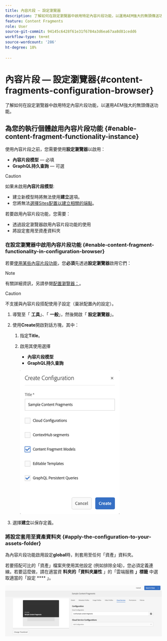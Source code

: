 ```yaml
---
title: 內容片段 — 設定瀏覽器
description: 了解如何在設定瀏覽器中啟用特定內容片段功能，以運用AEM強大的無頭傳送功能。
feature: Content Fragments
role: User
source-git-commit: 94145c6428f61e31f6784a3d6ea67aa8d81cedd6
workflow-type: tm+mt
source-wordcount: '286'
ht-degree: 18%

---
```


# 內容片段 — 設定瀏覽器{#content-fragments-configuration-browser}

了解如何在設定瀏覽器中啟用特定內容片段功能，以運用AEM強大的無頭傳送功能。

## 為您的執行個體啟用內容片段功能 {#enable-content-fragment-functionality-instance}

使用內容片段之前，您需要使用&#x200B;**設定瀏覽器**&#x200B;以啟用：

* **內容片段模型**  — 必填
* **GraphQL持久查詢**  — 可選

>[!CAUTION]
>
>如果未啟用&#x200B;**內容片段模型**:
>
>* 建立新模型時將無法使用&#x200B;**建立**&#x200B;選項。
>* 您將無法[選擇Sites配置以建立相關的端點](/help/assets/content-fragments/graphql-api-content-fragments.md#enabling-graphql-endpoint)。


若要啟用內容片段功能，您需要：

* 透過設定瀏覽器啟用內容片段功能的使用
* 將設定套用至資產資料夾

### 在設定瀏覽器中啟用內容片段功能 {#enable-content-fragment-functionality-in-configuration-browser}

若要[使用某些內容片段功能](#creating-a-content-fragment-model)，您&#x200B;**必須**&#x200B;先透過&#x200B;**設定瀏覽器**&#x200B;啟用它們：

>[!NOTE]
>
>有關詳細資訊，另請參閱[配置瀏覽器：](/help/sites-administering/configurations.md#using-configuration-browser)。

>[!CAUTION]
>
>不支援與內容片段搭配使用子設定（巢狀配置內的設定）。

1. 導覽至「 **工具**」、「 **一般**」，然後開啟「 **設定瀏覽器**」。

1. 使用&#x200B;**Create**&#x200B;開啟對話方塊，其中：

   1. 指定&#x200B;**Title**。
   1. 啟用其使用選擇
      * **內容片段模型**
      * **GraphQL持久查詢**

      ![定義配置](assets/cfm-conf-01.png)


1. 選擇&#x200B;**建立**&#x200B;以保存定義。

<!-- 1. Select the location appropriate to your website. -->

### 將設定套用至資產資料夾 {#apply-the-configuration-to-your-assets-folder}

為內容片段功能啟用設定&#x200B;**global**&#x200B;時，則套用至任何「資產」資料夾。

若要搭配可比的「資產」檔案夾使用其他設定 (例如排除全域)，您必須定義連線。若要這麼做，請在適當資 **料夾的「資料夾屬性** 」的「雲端服務 **」標籤** 中選取適當的「設定 **** 」。

![套用設定](assets/cfm-conf-02.png)
